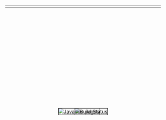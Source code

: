 <table width="100%" border="0">
  <tr width="100%">
    <td border="0" width="100%" align="left">
      <a href='https://semaphoreci.com/hiebra/site-test' style='top:400px;right:400px;position:absolute;border:1px solid black'>
        <img src='https://semaphoreci.com/api/v1/hiebra/site-test/branches/master/badge.svg' alt='Build Status'>
      </a>
    </td>
    <td border="0" width="100%" align="right">
      <a href='http://softalks.github.io/site-test/apidocs/index.html' style='top:400px;left:400px;position:absolute;border:1px solid black'> 
        <img src='http://www.konakart.com/wp-content/uploads/2014/11/javadoc.png' alt='Javadoc pages'>
      </a>
    </td>
  </tr>
</table>
